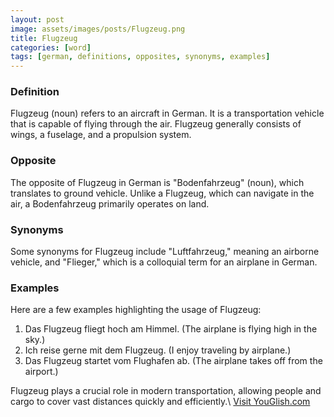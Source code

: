 ```yaml
---
layout: post
image: assets/images/posts/Flugzeug.png
title: Flugzeug
categories: [word]
tags: [german, definitions, opposites, synonyms, examples]
---
```


### Definition

Flugzeug (noun) refers to an aircraft in German. It is a transportation vehicle that is capable of flying through the air. Flugzeug generally consists of wings, a fuselage, and a propulsion system. 

### Opposite

The opposite of Flugzeug in German is "Bodenfahrzeug" (noun), which translates to ground vehicle. Unlike a Flugzeug, which can navigate in the air, a Bodenfahrzeug primarily operates on land.

### Synonyms

Some synonyms for Flugzeug include "Luftfahrzeug," meaning an airborne vehicle, and "Flieger," which is a colloquial term for an airplane in German.

### Examples

Here are a few examples highlighting the usage of Flugzeug:

1. Das Flugzeug fliegt hoch am Himmel. (The airplane is flying high in the sky.)
2. Ich reise gerne mit dem Flugzeug. (I enjoy traveling by airplane.)
3. Das Flugzeug startet vom Flughafen ab. (The airplane takes off from the airport.)

Flugzeug plays a crucial role in modern transportation, allowing people and cargo to cover vast distances quickly and efficiently.\ <a id="yg-widget-0" class="youglish-widget" data-query="Flugzeug" data-lang="german" data-components="8412" data-auto-start="0" data-bkg-color="theme_light" data-title="How%20to%20pronounce%20Flugzeug%20in%20German"  rel="nofollow" href="https://youglish.com">Visit YouGlish.com</a><script async src="https://youglish.com/public/emb/widget.js" charset="utf-8"></script>